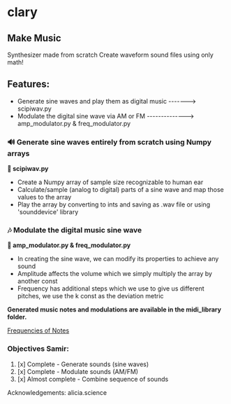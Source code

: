 # clary
## Make Music

Synthesizer made from scratch
Create waveform sound files using only math!

## Features:
- Generate sine waves and play them as digital music ------->   scipiwav.py
- Modulate the digital sine wave via AM or FM -------------->   amp_modulator.py & freq_modulator.py

### :loud_sound: Generate sine waves entirely from scratch using Numpy arrays
**:file_folder: scipiwav.py**
- Create a Numpy array of sample size recognizable to human ear
- Calculate/sample (analog to digital) parts of a sine wave and map those values to the array
- Play the array by converting to ints and saving as .wav file or using 'sounddevice' library

### :notes: Modulate the digital music sine wave
**:file_folder: amp_modulator.py & freq_modulator.py**
- In creating the sine wave, we can modify its properties to achieve any sound
- Amplitude affects the volume which we simply multiply the array by another const
- Frequency has additional steps which we use to give us different pitches, we use the k const as the deviation metric

**Generated music notes and modulations are available in the midi_library folder.**

[Frequencies of Notes](https://pages.mtu.edu/~suits/notefreqs.html)


### Objectives Samir:
1. [x] Complete - Generate sounds (sine waves)
2. [x] Complete - Modulate sounds (AM/FM)
3. [x] Almost complete - Combine sequence of sounds

Acknowledgements:
alicia.science